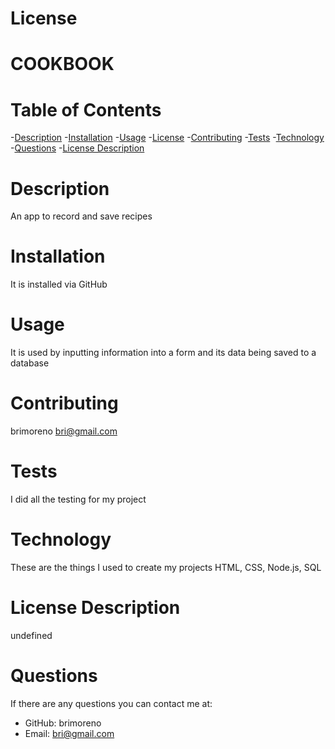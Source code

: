 
  # License
  

# COOKBOOK

  # Table of Contents
  -[Description](#-Description)
  -[Installation](#-Installation)
  -[Usage](#-Usage)
  -[License](#-License)
  -[Contributing](#-Contributing)
  -[Tests](#-Tests)
  -[Technology](#-Technology)
  -[Questions](#-Questions)
  -[License Description](#-License-Description)
 
  # Description
  An app to record and save recipes

  # Installation
  It is installed via GitHub

  # Usage
  It is used by inputting information into a form and its data being saved to a database

  # Contributing
  brimoreno
  bri@gmail.com

  # Tests
  I did all the testing for my project

  # Technology
  These are the things I used to create my projects
  HTML, CSS, Node.js, SQL

  # License Description
  undefined

  # Questions
  If there are any questions you can contact me at:
  * GitHub: brimoreno
  * Email: bri@gmail.com

